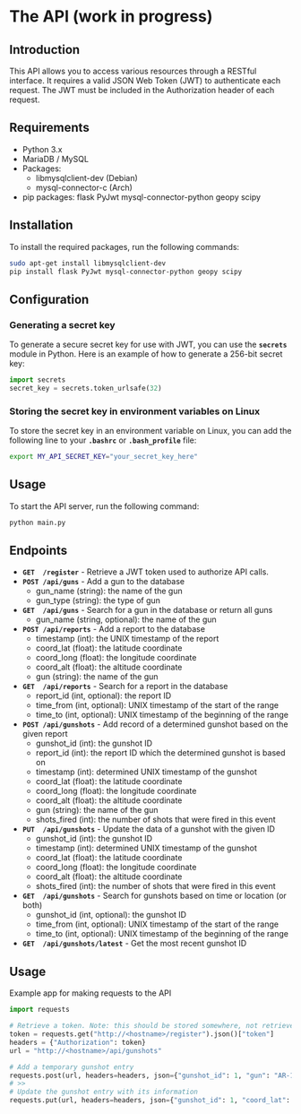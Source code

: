 # The API (work in progress)

## Introduction
This API allows you to access various resources through a RESTful interface. It requires a valid JSON Web Token (JWT) to authenticate each request. The JWT must be included in the Authorization header of each request.

## Requirements
* Python 3.x
* MariaDB / MySQL
* Packages:
    * libmysqlclient-dev (Debian)
    * mysql-connector-c (Arch)
* pip packages: flask PyJwt mysql-connector-python geopy scipy

## Installation
To install the required packages, run the following commands:
```bash
sudo apt-get install libmysqlclient-dev
pip install flask PyJwt mysql-connector-python geopy scipy
```

## Configuration
### Generating a secret key
To generate a secure secret key for use with JWT, you can use the **`secrets`** module in Python. Here is an example of how to generate a 256-bit secret key:
```python
import secrets
secret_key = secrets.token_urlsafe(32)
```

### Storing the secret key in environment variables on Linux
To store the secret key in an environment variable on Linux, you can add the following line to your **`.bashrc`** or **`.bash_profile`** file:
```bash
export MY_API_SECRET_KEY="your_secret_key_here"
```

## Usage
To start the API server, run the following command:
```bash
python main.py
```

## Endpoints
* **`GET  /register`** - Retrieve a JWT token used to authorize API calls.
* **`POST /api/guns`** - Add a gun to the database
    * gun_name (string): the name of the gun
    * gun_type (string): the type of gun
* **`GET  /api/guns`** - Search for a gun in the database or return all guns
    * gun_name (string, optional): the name of the gun
* **`POST /api/reports`** - Add a report to the database
    * timestamp (int): the UNIX timestamp of the report
    * coord_lat (float): the latitude coordinate
    * coord_long (float): the longitude coordinate
    * coord_alt (float): the altitude coordinate
    * gun (string): the name of the gun
* **`GET  /api/reports`** - Search for a report in the database
    * report_id (int, optional): the report ID
    * time_from (int, optional): UNIX timestamp of the start of the range
    * time_to (int, optional): UNIX timestamp of the beginning of the range
* **`POST /api/gunshots`** - Add record of a determined gunshot based on the given report
    * gunshot_id (int): the gunshot ID
    * report_id (int): the report ID which the determined gunshot is based on
    * timestamp (int): determined UNIX timestamp of the gunshot
    * coord_lat (float): the latitude coordinate
    * coord_long (float): the longitude coordinate
    * coord_alt (float): the altitude coordinate
    * gun (string): the name of the gun
    * shots_fired (int): the number of shots that were fired in this event
* **`PUT  /api/gunshots`** - Update the data of a gunshot with the given ID
    * gunshot_id (int): the gunshot ID
    * timestamp (int): determined UNIX timestamp of the gunshot
    * coord_lat (float): the latitude coordinate
    * coord_long (float): the longitude coordinate
    * coord_alt (float): the altitude coordinate
    * shots_fired (int): the number of shots that were fired in this event
* **`GET  /api/gunshots`** - Search for gunshots based on time or location (or both)
    * gunshot_id (int, optional): the gunshot ID
    * time_from (int, optional): UNIX timestamp of the start of the range
    * time_to (int, optional): UNIX timestamp of the beginning of the range
* **`GET  /api/gunshots/latest`** - Get the most recent gunshot ID

## Usage
Example app for making requests to the API
```python
import requests

# Retrieve a token. Note: this should be stored somewhere, not retrieved for every run.
token = requests.get("http://<hostname>/register").json()["token"]
headers = {"Authorization": token}
url = "http://<hostname>/api/gunshots"

# Add a temporary gunshot entry
requests.post(url, headers=headers, json={"gunshot_id": 1, "gun": "AR-15", "report": 1})
# >> 
# Update the gunshot entry with its information
requests.put(url, headers=headers, json={"gunshot_id": 1, "coord_lat": 2.0, "coord_long": 3.0, "coord_alt": 4.0, "timestamp": 1499405054287, "gun": "AR-15", "shots_fired": 1})
```
